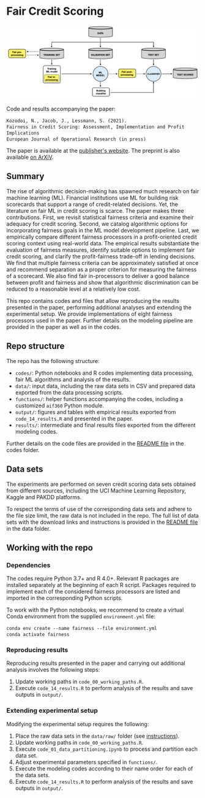 # Fair Credit Scoring

![pipeline](/output/fig_pipeline.jpg)

Code and results accompanying the paper:

```
Kozodoi, N., Jacob, J., Lessmann, S. (2021).
Fairness in Credit Scoring: Assessment, Implementation and Profit Implications
European Journal of Operational Research (in press)
``` 

The paper is available at the [publisher's website](https://doi.org/10.1016/j.ejor.2021.06.023). The preprint is also available [on ArXiV](https://arxiv.org/abs/2103.01907).


## Summary

The rise of algorithmic decision-making has spawned much research on fair machine learning (ML). Financial institutions use ML for building risk scorecards that support a range of credit-related decisions. Yet, the literature on fair ML in credit scoring is scarce. The paper makes three contributions. First, we revisit statistical fairness criteria and examine their adequacy for credit scoring. Second, we catalog algorithmic options for incorporating fairness goals in the ML model development pipeline. Last, we empirically compare different fairness processors in a profit-oriented credit scoring context using real-world data. The empirical results substantiate the evaluation of fairness measures, identify suitable options to implement fair credit scoring, and clarify the profit-fairness trade-off in lending decisions. We find that multiple fairness criteria can be approximately satisfied at once and recommend separation as a proper criterion for measuring the fairness of a scorecard. We also find fair in-processors to deliver a good balance between profit and fairness and show that algorithmic discrimination can be reduced to a reasonable level at a relatively low cost. 

This repo contains codes and files that allow reproducing the results presented in the paper, performing additional analyses and extending the experimental setup. We provide implementations of eight fairness processors used in the paper. Further details on the modeling pipeline are provided in the paper as well as in the codes.


## Repo structure

The repo has the following structure:
- `codes/`: Python notebooks and R codes implementing data processing, fair ML algorithms and analysis of the results.
- `data/`: input data, including the raw data sets in CSV and prepared data exported from the data processing scripts.
- `functions/`: helper functions accompanying the codes, including a customized `aif360` Python module.
- `output/`: figures and tables with empirical results exported from `code_14_results.R` and presented in the paper.
- `results/`: intermediate and final results files exported from the different modeling codes.

Further details on the code files are provided in the [README file](https://github.com/kozodoi/Fair_Credit_Scoring/blob/main/codes/README.md) in the codes folder.


## Data sets

The experiments are performed on seven credit scoring data sets obtained from different sources, including the UCI Machine Learning Repository, Kaggle and PAKDD platforms. 

To respect the terms of use of the corresponding data sets and adhere to the file size limit, the raw data is not included in the repo. The full list of data sets with the download links and instructions is provided in the [README file](https://github.com/kozodoi/Fair_Credit_Scoring/blob/main/data/README.md) in the data folder.


## Working with the repo

### Dependencies

The codes require Python 3.7+ and R 4.0+. Relevant R packages are installed separately at the beginning of each R script. Packages required to implement each of the considered fairness processors are listed and imported in the corresponding Python scripts.

To work with the Python notebooks, we recommend to create a virtual Conda environment from the supplied `environment.yml` file:
```
conda env create --name fairness --file environment.yml
conda activate fairness
```

### Reproducing results

Reproducing results presented in the paper and carrying out additional analysis involves the following steps:
1. Update working paths in `code_00_working_paths.R`.
2. Execute `code_14_results.R` to perform analysis of the results and save outputs in `output/`.


### Extending experimental setup

Modifying the experimental setup requires the following:
1. Place the raw data sets in the `data/raw/` folder (see [instructions](https://github.com/kozodoi/Fair_Credit_Scoring/blob/main/data/README.md)).
2. Update working paths in `code_00_working_paths.R`.
3. Execute `code_01_data_partitioning.ipynb` to process and partition each data set.
4. Adjust experimental parameters specified in `functions/`.
5. Execute the modeling codes according to their name order for each of the data sets.
6. Execute `code_14_results.R` to perform analysis of the results and save outputs in `output/`.
